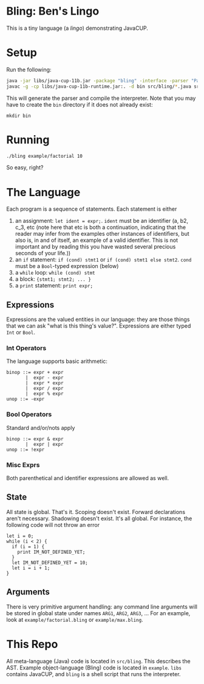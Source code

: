 # Bling: Ben's Lingo

This is a tiny language (a *lingo*) demonstrating JavaCUP.

# Setup

Run the following:
```bash
java -jar libs/java-cup-11b.jar -package "bling" -interface -parser "Parser" -destdir src/bling -expect 1 "bling.cup"
javac -g -cp libs/java-cup-11b-runtime.jar:. -d bin src/bling/*.java src/bling/exception/*.java
```

This will generate the parser and compile the interpreter. Note that you may
have to create the `bin` directory if it does not already exist:

```
mkdir bin
```

# Running

```bash
./bling example/factorial 10
```

So easy, right?

# The Language
Each program is a sequence of statements. Each statement is either
1. an assignment: `let ident = expr;`. `ident` must be an identifier (a, b2,
   c_3, etc (note here that etc is both a continuation, indicating that the
   reader may infer from the examples other instances of identifiers, but also
   is, in and of itself, an example of a valid identifier. This is not
   important and by reading this you have wasted several precious seconds of
   your life.))
2. an `if` statement: `if (cond) stmt1` or `if (cond) stmt1 else stmt2`. `cond`
   must be a `Bool`-typed expression (below)
3. a `while` loop: `while (cond) stmt`
4. a block: `{stmt1; stmt2; ... }`
5. a `print` statement: `print expr;`

## Expressions
Expressions are the valued entities in our language: they are those things that
we can ask "what is this thing's value?". Expressions are either typed `Int` or
`Bool`.

### Int Operators

The language supports basic arithmetic:

```
binop ::= expr + expr
       |  expr - expr
       |  expr * expr
       |  expr / expr
       |  expr % expr
unop ::= -expr
```

### Bool Operators

Standard and/or/nots apply

```
binop ::= expr & expr
       |  expr | expr
unop ::= !expr
```
### Misc Exprs

Both parenthetical and identifier expressions are allowed as well.

## State
All state is global. That's it. Scoping doesn't exist. Forward declarations
aren't necessary. Shadowing doesn't exist. It's all global. For instance, the
following code will not throw an error
```
let i = 0;
while (i < 2) {
  if (i = 1) {
    print IM_NOT_DEFINED_YET;
  }
  let IM_NOT_DEFINED_YET = 10;
  let i = i + 1;
}
```

## Arguments
There is very primitive argument handling: any command line arguments will be
stored in global state under names `ARG1`, `ARG2`, `ARG3`, ... For an example,
look at `example/factorial.bling` or `example/max.bling`.

# This Repo
All meta-language (Java) code is located in `src/bling`. This describes the AST.
Example object-language (Bling) code is located in `example`. `libs` contains
JavaCUP, and `bling` is a shell script that runs the interpreter.
